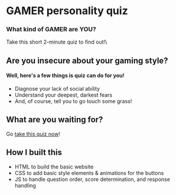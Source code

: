 # GAMER personality quiz
### What kind of GAMER are YOU?
Take this short 2-minute quiz to find out!\

## Are you insecure about your gaming style?

#### Well, here's a few things is quiz can do for you!
* Diagnose your lack of social ability
* Understand your deepest, darkest fears
* And, of course, tell you to go touch some grass!

## What are you waiting for?
Go [take this quiz now](https://rrrenai.github.io/brainrot_quiz/)!

## How I built this
* HTML to build the basic website
* CSS to add basic style elements & animations for the buttons
* JS to handle question order, score determination, and response handling